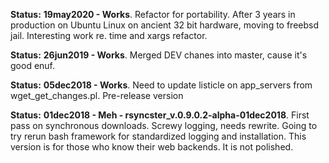 __Status:__ __19may2020 - Works__. Refactor for portability. After 3 years in production on Ubuntu Linux on ancient 32 bit hardware, moving to freebsd jail. Interesting work re. time and xargs refactor.

__Status:__ __26jun2019 - Works__. Merged DEV chanes into master, cause it's good enuf.

__Status:__ __05dec2018 - Works__. Need to update listicle on app_servers from wget_get_changes.pl. Pre-release version

__Status:__ __01dec2018 - Meh - rsyncster\_v.0.9.0.2-alpha-01dec2018__. First pass on synchronous downloads. Screwy logging, needs rewrite. Going to try rerun bash framework for standardized logging and installation. This version is for those who know their web backends. It is not polished.
